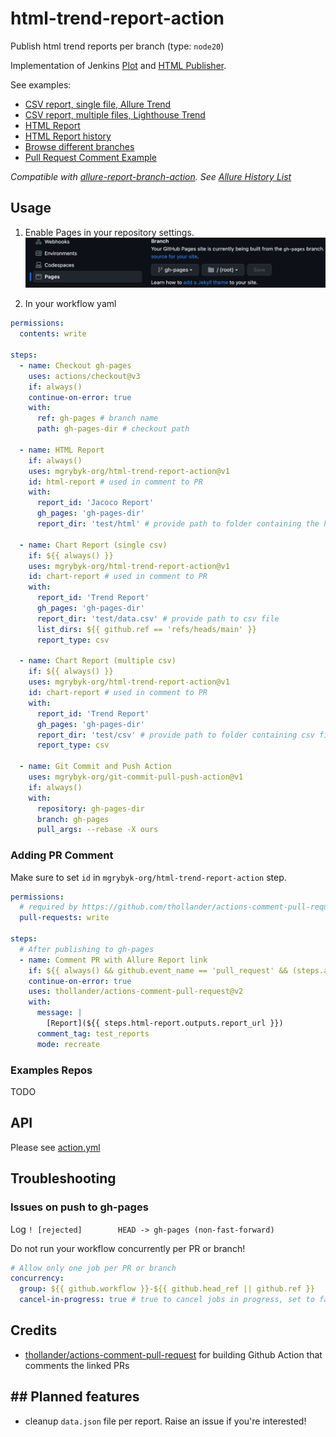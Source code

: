 # html-trend-report-action

Publish html trend reports per branch (type: `node20`)

Implementation of Jenkins [Plot](https://plugins.jenkins.io/plot/) and [HTML Publisher](https://plugins.jenkins.io/htmlpublisher/).


See examples:

- [CSV report, single file, Allure Trend](https://mgrybyk-org.github.io/html-trend-report-action/report-action/main/Allure%20Trend%20Report/)
- [CSV report, multiple files, Lighthouse Trend](https://mgrybyk-org.github.io/html-trend-report-action/report-action/main/Lighthouse%20Trend%20Report/)
- [HTML Report](https://mgrybyk-org.github.io/html-trend-report-action/report-action/main/Lighthouse%20Report/latest.html)
- [HTML Report history](https://mgrybyk-org.github.io/html-trend-report-action/report-action/main/Lighthouse%20Report/)
- [Browse different branches](https://mgrybyk-org.github.io/html-trend-report-action/)
- [Pull Request Comment Example](https://github.com/mgrybyk-org/html-trend-report-action/pull/3)

*Compatible with [allure-report-branch-action](https://github.com/marketplace/actions/allure-report-with-history-per-branch). See [Allure History List](https://mgrybyk-org.github.io/html-trend-report-action/allure-action/main/self-test/)*

## Usage

1. Enable Pages in your repository settings.
![Github Pages](docs/github_pages.png "Github Pages")

2. In your workflow yaml
```yaml
permissions:
  contents: write

steps:
  - name: Checkout gh-pages
    uses: actions/checkout@v3
    if: always()
    continue-on-error: true
    with:
      ref: gh-pages # branch name
      path: gh-pages-dir # checkout path

  - name: HTML Report
    if: always()
    uses: mgrybyk-org/html-trend-report-action@v1
    id: html-report # used in comment to PR
    with:
      report_id: 'Jacoco Report'
      gh_pages: 'gh-pages-dir'
      report_dir: 'test/html' # provide path to folder containing the html report

  - name: Chart Report (single csv)
    if: ${{ always() }}
    uses: mgrybyk-org/html-trend-report-action@v1
    id: chart-report # used in comment to PR
    with:
      report_id: 'Trend Report'
      gh_pages: 'gh-pages-dir'
      report_dir: 'test/data.csv' # provide path to csv file
      list_dirs: ${{ github.ref == 'refs/heads/main' }}
      report_type: csv

  - name: Chart Report (multiple csv)
    if: ${{ always() }}
    uses: mgrybyk-org/html-trend-report-action@v1
    id: chart-report # used in comment to PR
    with:
      report_id: 'Trend Report'
      gh_pages: 'gh-pages-dir'
      report_dir: 'test/csv' # provide path to folder containing csv files
      report_type: csv

  - name: Git Commit and Push Action
    uses: mgrybyk-org/git-commit-pull-push-action@v1
    if: always()
    with:
      repository: gh-pages-dir
      branch: gh-pages
      pull_args: --rebase -X ours
```

### Adding PR Comment

Make sure to set `id` in `mgrybyk-org/html-trend-report-action` step.

```yaml
permissions:
  # required by https://github.com/thollander/actions-comment-pull-request
  pull-requests: write

steps:
  # After publishing to gh-pages
  - name: Comment PR with Allure Report link
    if: ${{ always() && github.event_name == 'pull_request' && (steps.allure.outputs.report_url || steps.html-1.outputs.report_url || steps.chart-2.outputs.report_url) }}
    continue-on-error: true
    uses: thollander/actions-comment-pull-request@v2
    with:
      message: |
        [Report](${{ steps.html-report.outputs.report_url }})
      comment_tag: test_reports
      mode: recreate
```

### Examples Repos

TODO

## API

Please see [action.yml](./action.yml)

## Troubleshooting

### Issues on push to gh-pages

Log `! [rejected]        HEAD -> gh-pages (non-fast-forward)`

Do not run your workflow concurrently per PR or branch!
```yaml
# Allow only one job per PR or branch
concurrency:
  group: ${{ github.workflow }}-${{ github.head_ref || github.ref }}
  cancel-in-progress: true # true to cancel jobs in progress, set to false otherwise
```

## Credits

- [thollander/actions-comment-pull-request](https://github.com/thollander/actions-comment-pull-request) for building Github Action that comments the linked PRs

## ## Planned features

- cleanup `data.json` file per report. Raise an issue if you're interested!
